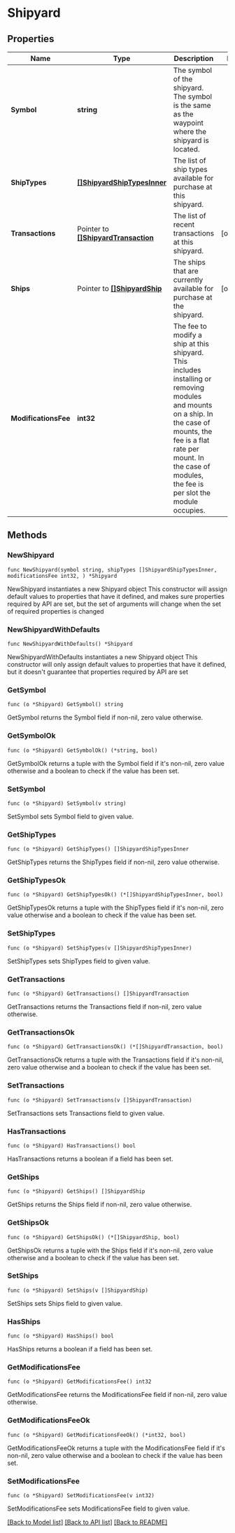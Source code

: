 # Shipyard

## Properties

Name | Type | Description | Notes
------------ | ------------- | ------------- | -------------
**Symbol** | **string** | The symbol of the shipyard. The symbol is the same as the waypoint where the shipyard is located. | 
**ShipTypes** | [**[]ShipyardShipTypesInner**](ShipyardShipTypesInner.md) | The list of ship types available for purchase at this shipyard. | 
**Transactions** | Pointer to [**[]ShipyardTransaction**](ShipyardTransaction.md) | The list of recent transactions at this shipyard. | [optional] 
**Ships** | Pointer to [**[]ShipyardShip**](ShipyardShip.md) | The ships that are currently available for purchase at the shipyard. | [optional] 
**ModificationsFee** | **int32** | The fee to modify a ship at this shipyard. This includes installing or removing modules and mounts on a ship. In the case of mounts, the fee is a flat rate per mount. In the case of modules, the fee is per slot the module occupies. | 

## Methods

### NewShipyard

`func NewShipyard(symbol string, shipTypes []ShipyardShipTypesInner, modificationsFee int32, ) *Shipyard`

NewShipyard instantiates a new Shipyard object
This constructor will assign default values to properties that have it defined,
and makes sure properties required by API are set, but the set of arguments
will change when the set of required properties is changed

### NewShipyardWithDefaults

`func NewShipyardWithDefaults() *Shipyard`

NewShipyardWithDefaults instantiates a new Shipyard object
This constructor will only assign default values to properties that have it defined,
but it doesn't guarantee that properties required by API are set

### GetSymbol

`func (o *Shipyard) GetSymbol() string`

GetSymbol returns the Symbol field if non-nil, zero value otherwise.

### GetSymbolOk

`func (o *Shipyard) GetSymbolOk() (*string, bool)`

GetSymbolOk returns a tuple with the Symbol field if it's non-nil, zero value otherwise
and a boolean to check if the value has been set.

### SetSymbol

`func (o *Shipyard) SetSymbol(v string)`

SetSymbol sets Symbol field to given value.


### GetShipTypes

`func (o *Shipyard) GetShipTypes() []ShipyardShipTypesInner`

GetShipTypes returns the ShipTypes field if non-nil, zero value otherwise.

### GetShipTypesOk

`func (o *Shipyard) GetShipTypesOk() (*[]ShipyardShipTypesInner, bool)`

GetShipTypesOk returns a tuple with the ShipTypes field if it's non-nil, zero value otherwise
and a boolean to check if the value has been set.

### SetShipTypes

`func (o *Shipyard) SetShipTypes(v []ShipyardShipTypesInner)`

SetShipTypes sets ShipTypes field to given value.


### GetTransactions

`func (o *Shipyard) GetTransactions() []ShipyardTransaction`

GetTransactions returns the Transactions field if non-nil, zero value otherwise.

### GetTransactionsOk

`func (o *Shipyard) GetTransactionsOk() (*[]ShipyardTransaction, bool)`

GetTransactionsOk returns a tuple with the Transactions field if it's non-nil, zero value otherwise
and a boolean to check if the value has been set.

### SetTransactions

`func (o *Shipyard) SetTransactions(v []ShipyardTransaction)`

SetTransactions sets Transactions field to given value.

### HasTransactions

`func (o *Shipyard) HasTransactions() bool`

HasTransactions returns a boolean if a field has been set.

### GetShips

`func (o *Shipyard) GetShips() []ShipyardShip`

GetShips returns the Ships field if non-nil, zero value otherwise.

### GetShipsOk

`func (o *Shipyard) GetShipsOk() (*[]ShipyardShip, bool)`

GetShipsOk returns a tuple with the Ships field if it's non-nil, zero value otherwise
and a boolean to check if the value has been set.

### SetShips

`func (o *Shipyard) SetShips(v []ShipyardShip)`

SetShips sets Ships field to given value.

### HasShips

`func (o *Shipyard) HasShips() bool`

HasShips returns a boolean if a field has been set.

### GetModificationsFee

`func (o *Shipyard) GetModificationsFee() int32`

GetModificationsFee returns the ModificationsFee field if non-nil, zero value otherwise.

### GetModificationsFeeOk

`func (o *Shipyard) GetModificationsFeeOk() (*int32, bool)`

GetModificationsFeeOk returns a tuple with the ModificationsFee field if it's non-nil, zero value otherwise
and a boolean to check if the value has been set.

### SetModificationsFee

`func (o *Shipyard) SetModificationsFee(v int32)`

SetModificationsFee sets ModificationsFee field to given value.



[[Back to Model list]](../README.md#documentation-for-models) [[Back to API list]](../README.md#documentation-for-api-endpoints) [[Back to README]](../README.md)


